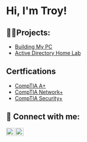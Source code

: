 <h1>Hi, I'm Troy!

<h2>👨‍💻Projects:</h2>

- [Building My PC](https://github.com/tsteele0206/LABURL)
- [Active Directory Home Lab](https://github.com/tsteele0206/LABURL)

<h2>Certfications</h2>

- [CompTIA A+](https://www.certmetrics.com/comptia/public/verification.aspx?code=XQEE5Z202V6PFPKR)
- [CompTIA Network+](https://www.certmetrics.com/comptia/public/verification.aspx?code=WT0ZRFF0KRPPF0K0)
- [CompTIA Security+](https://www.certmetrics.com/comptia/public/verification.aspx?code=GEFRLCN7J76LVWCH)

<h2> 🤳 Connect with me:</h2>

[<img align="left" alt="TroySteele | LinkedIn" width="22px" src="https://cdn.jsdelivr.net/npm/simple-icons@v3/icons/linkedin.svg" />][linkedin]
[<img align="left" alt="Troy Steele | Instagram" width="22px" src="https://cdn.jsdelivr.net/npm/simple-icons@v3/icons/instagram.svg" />][instagram]

[instagram]: https://www.instagram.com/tj.steele1/
[linkedin]: https://www.linkedin.com/in/troysteele0206

